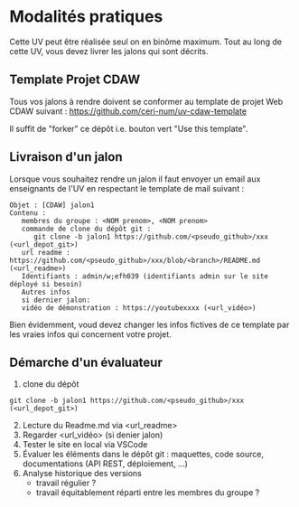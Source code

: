 # Modalités pratiques

Cette UV peut être réalisée seul on en binôme maximum.
Tout au long de cette UV, vous devez livrer les jalons qui sont décrits.

## Template Projet CDAW

Tous vos jalons à rendre doivent se conformer au template de projet Web CDAW suivant :
https://github.com/ceri-num/uv-cdaw-template

Il suffit de "forker" ce dépôt i.e. bouton vert "Use this template".

## Livraison d'un jalon

Lorsque vous souhaitez rendre un jalon il faut envoyer un email aux enseignants de l'UV en respectant le template de mail suivant :

```
Objet : [CDAW] jalon1
Contenu :
   membres du groupe : <NOM prenom>, <NOM prenom>
   commande de clone du dépôt git :
      git clone -b jalon1 https://github.com/<pseudo_github>/xxx (<url_depot_git>)
   url readme : https://github.com/<pseudo_github>/xxx/blob/<branch>/README.md (<url_readme>)
   Identifiants : admin/w;efh039 (identifiants admin sur le site déployé si besoin)
   Autres infos
   si dernier jalon:
   vidéo de démonstration : https://youtubexxxx (<url_vidéo>)
```

Bien évidemment, voud devez changer les infos fictives de ce template par les vraies infos qui concernent votre projet.

## Démarche d'un évaluateur

1. clone du dépôt
```
git clone -b jalon1 https://github.com/<pseudo_github>/xxx (<url_depot_git>)
```
2. Lecture du Readme.md via <url_readme>
3. Regarder <url_vidéo> (si denier jalon)
4. Tester le site en local via VSCode
5. Évaluer les éléments dans le dépôt git : maquettes, code source, documentations (API REST, déploiement, ...)
6. Analyse historique des versions
   - travail régulier ?
   - travail équitablement réparti entre les membres du groupe ?



